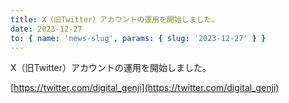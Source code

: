 ```yaml
---
title: X（旧Twitter）アカウントの運用を開始しました。
date: 2023-12-27
to: { name: 'news-slug', params: { slug: '2023-12-27' } }
---
```


<div class="mb-5">
X（旧Twitter）アカウントの運用を開始しました。
</div>

[https://twitter.com/digital_genji](https://twitter.com/digital_genji)
